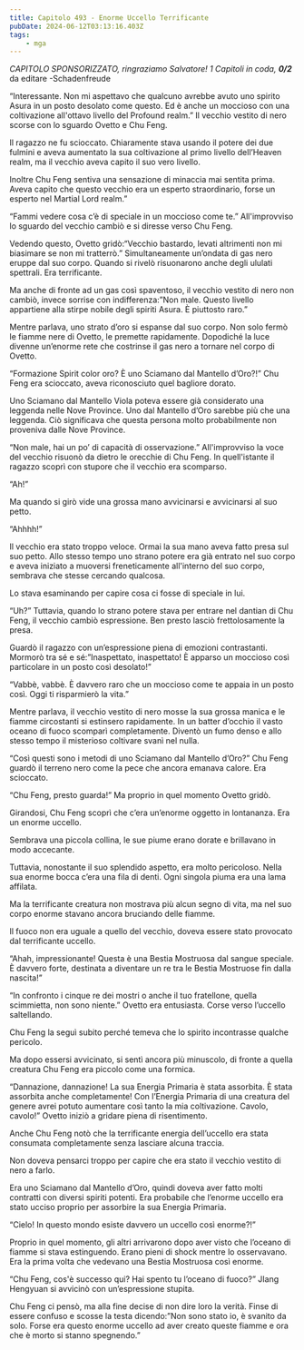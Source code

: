 ```yaml
---
title: Capitolo 493 - Enorme Uccello Terrificante
pubDate: 2024-06-12T03:13:16.403Z
tags:
    - mga
---
```






<em>CAPITOLO SPONSORIZZATO, ringraziamo Salvatore!
1 Capitoli in coda, <strong>0/2</strong></em>
da editare
-Schadenfreude


“Interessante. Non mi aspettavo che qualcuno avrebbe avuto uno spirito Asura in un posto desolato come questo. Ed è anche un moccioso con una coltivazione all'ottavo livello del Profound realm.” Il vecchio vestito di nero scorse con lo sguardo Ovetto e Chu Feng.


Il ragazzo ne fu scioccato. Chiaramente stava usando il potere dei due fulmini e aveva aumentato la sua coltivazione al primo livello dell’Heaven realm, ma il vecchio aveva capito il suo vero livello.


Inoltre Chu Feng sentiva una sensazione di minaccia mai sentita prima. Aveva capito che questo vecchio era un esperto straordinario, forse un esperto nel Martial Lord realm.”


“Fammi vedere cosa c’è di speciale in un moccioso come te.” All'improvviso lo sguardo del vecchio cambiò e si diresse verso Chu Feng.


Vedendo questo, Ovetto gridò:“Vecchio bastardo, levati altrimenti non mi biasimare se non mi tratterrò.” Simultaneamente un’ondata di gas nero eruppe dal suo corpo. Quando si rivelò risuonarono anche degli ululati spettrali. Era terrificante.


Ma anche di fronte ad un gas così spaventoso, il vecchio vestito di nero non cambiò, invece sorrise con indifferenza:”Non male. Questo livello appartiene alla stirpe nobile degli spiriti Asura. È piuttosto raro.”


Mentre parlava, uno strato d’oro si espanse dal suo corpo. Non solo fermò le fiamme nere di Ovetto, le premette rapidamente. Dopodiché la luce divenne un’enorme rete che costrinse il gas nero a tornare nel corpo di Ovetto.


“Formazione Spirit color oro? È uno Sciamano dal Mantello d’Oro?!” Chu Feng era scioccato, aveva riconosciuto quel bagliore dorato.


Uno Sciamano dal Mantello Viola poteva essere già considerato una leggenda nelle Nove Province. Uno dal Mantello d’Oro sarebbe più che una leggenda. Ciò significava che questa persona molto probabilmente non proveniva dalle Nove Province.


“Non male, hai un po’ di capacità di osservazione.” All'improvviso la voce del vecchio risuonò da dietro le orecchie di Chu Feng. In quell'istante il ragazzo scoprì con stupore che il vecchio era scomparso.


“Ah!”


Ma quando si girò vide una grossa mano avvicinarsi e avvicinarsi al suo petto.


“Ahhhh!”


Il vecchio era stato troppo veloce. Ormai la sua mano aveva fatto presa sul suo petto. Allo stesso tempo uno strano potere era già entrato nel suo corpo e aveva iniziato a muoversi freneticamente all'interno del suo corpo, sembrava che stesse cercando qualcosa.


Lo stava esaminando per capire cosa ci fosse di speciale in lui.


“Uh?” Tuttavia, quando lo strano potere stava per entrare nel dantian di Chu Feng, il vecchio cambiò espressione. Ben presto lasciò frettolosamente la presa.


Guardò il ragazzo con un’espressione piena di emozioni contrastanti. Mormorò tra sé e sé:”Inaspettato, inaspettato! È apparso un moccioso così particolare in un posto così desolato!”


“Vabbè, vabbè. È davvero raro che un moccioso come te appaia in un posto così. Oggi ti risparmierò la vita.”


Mentre parlava, il vecchio vestito di nero mosse la sua grossa manica e le fiamme circostanti si estinsero rapidamente. In un batter d’occhio il vasto oceano di fuoco scomparì completamente. Diventò un fumo denso e allo stesso tempo il misterioso coltivare svanì nel nulla.


“Così questi sono i metodi di uno Sciamano dal Mantello d’Oro?” Chu Feng guardò il terreno nero come la pece che ancora emanava calore. Era scioccato.


“Chu Feng, presto guarda!” Ma proprio in quel momento Ovetto gridò.


Girandosi, Chu Feng scoprì che c’era un’enorme oggetto in lontananza. Era un enorme uccello.


Sembrava una piccola collina, le sue piume erano dorate e brillavano in modo accecante.


Tuttavia, nonostante il suo splendido aspetto, era molto pericoloso. Nella sua enorme bocca c’era una fila di denti. Ogni singola piuma era una lama affilata.


Ma la terrificante creatura non mostrava più alcun segno di vita, ma nel suo corpo enorme stavano ancora bruciando delle fiamme.


Il fuoco non era uguale a quello del vecchio, doveva essere stato provocato dal terrificante uccello.


“Ahah, impressionante! Questa è una Bestia Mostruosa dal sangue speciale. È davvero forte, destinata a diventare un re tra le Bestia Mostruose fin dalla nascita!”


“In confronto i cinque re dei mostri o anche il tuo fratellone, quella scimmietta, non sono niente.” Ovetto era entusiasta. Corse verso l’uccello saltellando.


Chu Feng la seguì subito perché temeva che lo spirito incontrasse qualche pericolo.


Ma dopo essersi avvicinato, si sentì ancora più minuscolo, di fronte a quella creatura Chu Feng era piccolo come una formica.


“Dannazione, dannazione! La sua Energia Primaria è stata assorbita. È stata assorbita anche completamente! Con l’Energia Primaria di una creatura del genere avrei potuto aumentare così tanto la mia coltivazione. Cavolo, cavolo!” Ovetto iniziò a gridare piena di risentimento.


Anche Chu Feng notò che la terrificante energia dell’uccello era stata consumata completamente senza lasciare alcuna traccia.


Non doveva pensarci troppo per capire che era stato il vecchio vestito di nero a farlo.


Era uno Sciamano dal Mantello d’Oro, quindi doveva aver fatto molti contratti con diversi spiriti potenti. Era probabile che l’enorme uccello era stato ucciso proprio per assorbire la sua Energia Primaria.


“Cielo! In questo mondo esiste davvero un uccello così enorme?!”


Proprio in quel momento, gli altri arrivarono dopo aver visto che l’oceano di fiamme si stava estinguendo. Erano pieni di shock mentre lo osservavano. Era la prima volta che vedevano una Bestia Mostruosa così enorme.


“Chu Feng, cos'è successo qui? Hai spento tu l’oceano di fuoco?” JIang Hengyuan si avvicinò con un’espressione stupita.


Chu Feng ci pensò, ma alla fine decise di non dire loro la verità. Finse di essere confuso e scosse la testa dicendo:”Non sono stato io, è svanito da solo. Forse era questo enorme uccello ad aver creato queste fiamme e ora che è morto si stanno spegnendo.”
